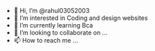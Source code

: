 - 👋 Hi, I’m @rahul03052003
- 👀 I’m interested in Coding and design websites      
- 🌱 I’m currently learning Bca
- 💞️ I’m looking to collaborate on ...
- 📫 How to reach me ...

<!---
rahul03052003/rahul03052003 is a ✨ special ✨ repository because its `README.md` (this file) appears on your GitHub profile.
You can click the Preview link to take a look at your changes.
--->
